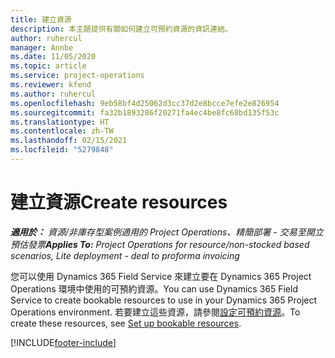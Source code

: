 ```yaml
---
title: 建立資源
description: 本主題提供有關如何建立可預約資源的資訊連結。
author: ruhercul
manager: Annbe
ms.date: 11/05/2020
ms.topic: article
ms.service: project-operations
ms.reviewer: kfend
ms.author: ruhercul
ms.openlocfilehash: 9eb58bf4d25062d3cc37d2e8bcce7efe2e826954
ms.sourcegitcommit: fa32b1893286f20271fa4ec4be8fc68bd135f53c
ms.translationtype: HT
ms.contentlocale: zh-TW
ms.lasthandoff: 02/15/2021
ms.locfileid: "5279848"
---
```

# <a name="create-resources"></a><span data-ttu-id="d9452-103">建立資源</span><span class="sxs-lookup"><span data-stu-id="d9452-103">Create resources</span></span>

<span data-ttu-id="d9452-104">_**適用於：** 資源/非庫存型案例適用的 Project Operations、精簡部署 - 交易至開立預估發票_</span><span class="sxs-lookup"><span data-stu-id="d9452-104">_**Applies To:** Project Operations for resource/non-stocked based scenarios, Lite deployment - deal to proforma invoicing_</span></span>

<span data-ttu-id="d9452-105">您可以使用 Dynamics 365 Field Service 來建立要在 Dynamics 365 Project Operations 環境中使用的可預約資源。</span><span class="sxs-lookup"><span data-stu-id="d9452-105">You can use Dynamics 365 Field Service to create bookable resources to use in your Dynamics 365 Project Operations environment.</span></span> <span data-ttu-id="d9452-106">若要建立這些資源，請參閱[設定可預約資源](https://docs.microsoft.com/dynamics365/field-service/set-up-bookable-resources)。</span><span class="sxs-lookup"><span data-stu-id="d9452-106">To create these resources, see [Set up bookable resources](https://docs.microsoft.com/dynamics365/field-service/set-up-bookable-resources).</span></span>


[!INCLUDE[footer-include](../includes/footer-banner.md)]